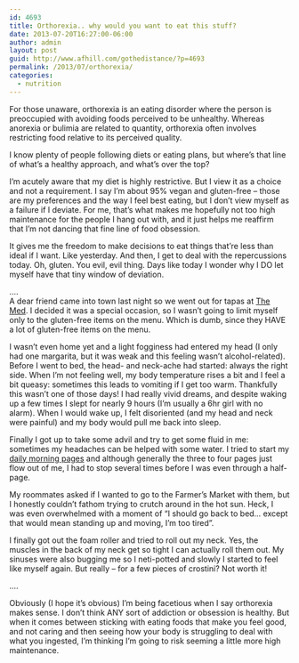 ```yaml
---
id: 4693
title: Orthorexia.. why would you want to eat this stuff?
date: 2013-07-20T16:27:00-06:00
author: admin
layout: post
guid: http://www.afhill.com/gothedistance/?p=4693
permalink: /2013/07/orthorexia/
categories:
  - nutrition
---
```

For those unaware, orthorexia is an eating disorder where the person is preoccupied with avoiding foods perceived to be unhealthy. Whereas anorexia or bulimia are related to quantity, orthorexia often involves restricting food relative to its perceived quality. 

I know plenty of people following diets or eating plans, but where&#8217;s that line of what&#8217;s a healthy approach, and what&#8217;s over the top? 

I&#8217;m acutely aware that my diet is highly restrictive. But I view it as a choice and not a requirement. I say I&#8217;m about 95% vegan and gluten-free &#8211; those are my preferences and the way I feel best eating, but I don&#8217;t view myself as a failure if I deviate. For me, that&#8217;s what makes me hopefully not too high maintenance for the people I hang out with, and it just helps me reaffirm that I&#8217;m not dancing that fine line of food obsession. 

It gives me the freedom to make decisions to eat things that&#8217;re less than ideal if I want. Like yesterday. And then, I get to deal with the repercussions today. Oh, gluten. You evil, evil thing. Days like today I wonder why I DO let myself have that tiny window of deviation. 

&#8230;.  
A dear friend came into town last night so we went out for tapas at [The Med](http://www.themedboulder.com/pdf/MedTapasMenu.pdf). I decided it was a special occasion, so I wasn&#8217;t going to limit myself only to the gluten-free items on the menu. Which is dumb, since they HAVE a lot of gluten-free items on the menu. 

I wasn&#8217;t even home yet and a light fogginess had entered my head (I only had one margarita, but it was weak and this feeling wasn&#8217;t alcohol-related). Before I went to bed, the head- and neck-ache had started: always the right side. When I&#8217;m not feeling well, my body temperature rises a bit and I feel a bit queasy: sometimes this leads to vomiting if I get too warm. Thankfully this wasn&#8217;t one of those days! I had really vivid dreams, and despite waking up a few times I slept for nearly 9 hours (I&#8217;m usually a 6hr girl with no alarm). When I would wake up, I felt disoriented (and my head and neck were painful) and my body would pull me back into sleep. 

Finally I got up to take some advil and try to get some fluid in me: sometimes my headaches can be helped with some water. I tried to start my [daily morning pages](http://juliacameronlive.com/basic-tools/morning-pages/) and although generally the three to four pages just flow out of me, I had to stop several times before I was even through a half-page. 

My roommates asked if I wanted to go to the Farmer&#8217;s Market with them, but I honestly couldn&#8217;t fathom trying to crutch around in the hot sun. Heck, I was even overwhelmed with a moment of &#8220;I should go back to bed&#8230; except that would mean standing up and moving, I&#8217;m too tired&#8221;. 

I finally got out the foam roller and tried to roll out my neck. Yes, the muscles in the back of my neck get so tight I can actually roll them out. My sinuses were also bugging me so I neti-potted and slowly I started to feel like myself again. But really &#8211; for a few pieces of crostini? Not worth it! 

&#8230;.

Obviously (I hope it&#8217;s obvious) I&#8217;m being facetious when I say orthorexia makes sense. I don&#8217;t think ANY sort of addiction or obsession is healthy. But when it comes between sticking with eating foods that make you feel good, and not caring and then seeing how your body is struggling to deal with what you ingested, I&#8217;m thinking I&#8217;m going to risk seeming a little more high maintenance.